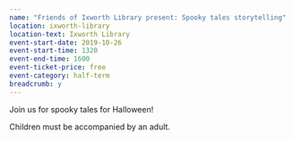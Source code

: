 ```yaml
---
name: "Friends of Ixworth Library present: Spooky tales storytelling"
location: ixworth-library
location-text: Ixworth Library
event-start-date: 2019-10-26
event-start-time: 1320
event-end-time: 1600
event-ticket-price: free
event-category: half-term
breadcrumb: y
---
```


Join us for spooky tales for Halloween!

Children must be accompanied by an adult.
